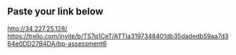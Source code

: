 ## Paste your link below
http://34.227.25.128/
https://trello.com/invite/b/TS7q1CeT/ATTIa3197348401db35dadedb59aa7d364e0DD27B4DA/bp-assessment6

